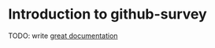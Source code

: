 # Introduction to github-survey

TODO: write [great documentation](http://jacobian.org/writing/great-documentation/what-to-write/)

